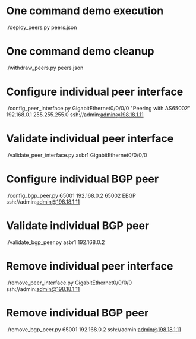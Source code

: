 # One command demo execution
./deploy_peers.py peers.json

# One command demo cleanup
./withdraw_peers.py peers.json

# Configure individual peer interface
./config_peer_interface.py GigabitEthernet0/0/0/0 "Peering with AS65002" 192.168.0.1 255.255.255.0 ssh://admin:admin@198.18.1.11

# Validate individual peer interface
./validate_peer_interface.py asbr1 GigabitEthernet0/0/0/0

# Configure individual BGP peer
./config_bgp_peer.py 65001 192.168.0.2 65002 EBGP ssh://admin:admin@198.18.1.11

# Validate individual BGP peer
./validate_bgp_peer.py asbr1 192.168.0.2

# Remove individual peer interface
./remove_peer_interface.py GigabitEthernet0/0/0/0 ssh://admin:admin@198.18.1.11

# Remove individual BGP peer
./remove_bgp_peer.py 65001 192.168.0.2 ssh://admin:admin@198.18.1.11
